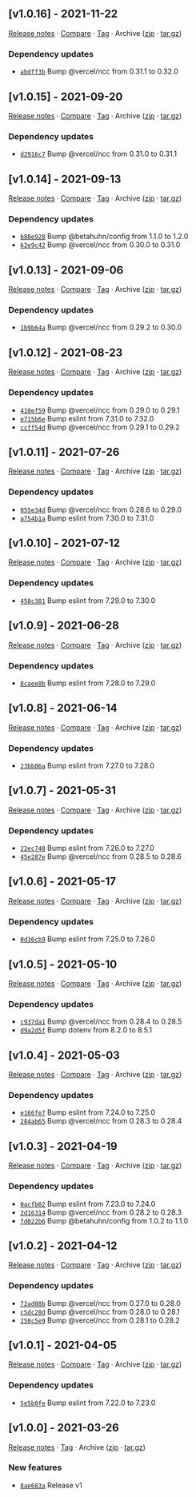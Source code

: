 ## [v1.0.16] - 2021-11-22

[Release notes](https://github.com/BetaHuhn/node-starter/releases/tag/v1.0.16) · [Compare](https://github.com/BetaHuhn/node-starter/compare/v1.0.15...v1.0.16) · [Tag](https://github.com/BetaHuhn/node-starter/tree/v1.0.16) · Archive ([zip](https://github.com/BetaHuhn/node-starter/archive/v1.0.16.zip) · [tar.gz](https://github.com/BetaHuhn/node-starter/archive/v1.0.16.tar.gz))

### Dependency updates

- [`abdff3b`](https://github.com/BetaHuhn/node-starter/commit/abdff3b)  Bump @vercel/ncc from 0.31.1 to 0.32.0

## [v1.0.15] - 2021-09-20

[Release notes](https://github.com/BetaHuhn/node-starter/releases/tag/v1.0.15) · [Compare](https://github.com/BetaHuhn/node-starter/compare/v1.0.14...v1.0.15) · [Tag](https://github.com/BetaHuhn/node-starter/tree/v1.0.15) · Archive ([zip](https://github.com/BetaHuhn/node-starter/archive/v1.0.15.zip) · [tar.gz](https://github.com/BetaHuhn/node-starter/archive/v1.0.15.tar.gz))

### Dependency updates

- [`d2916c7`](https://github.com/BetaHuhn/node-starter/commit/d2916c7)  Bump @vercel/ncc from 0.31.0 to 0.31.1

## [v1.0.14] - 2021-09-13

[Release notes](https://github.com/BetaHuhn/node-starter/releases/tag/v1.0.14) · [Compare](https://github.com/BetaHuhn/node-starter/compare/v1.0.13...v1.0.14) · [Tag](https://github.com/BetaHuhn/node-starter/tree/v1.0.14) · Archive ([zip](https://github.com/BetaHuhn/node-starter/archive/v1.0.14.zip) · [tar.gz](https://github.com/BetaHuhn/node-starter/archive/v1.0.14.tar.gz))

### Dependency updates

- [`b88e928`](https://github.com/BetaHuhn/node-starter/commit/b88e928)  Bump @betahuhn/config from 1.1.0 to 1.2.0
- [`62e9c42`](https://github.com/BetaHuhn/node-starter/commit/62e9c42)  Bump @vercel/ncc from 0.30.0 to 0.31.0

## [v1.0.13] - 2021-09-06

[Release notes](https://github.com/BetaHuhn/node-starter/releases/tag/v1.0.13) · [Compare](https://github.com/BetaHuhn/node-starter/compare/v1.0.12...v1.0.13) · [Tag](https://github.com/BetaHuhn/node-starter/tree/v1.0.13) · Archive ([zip](https://github.com/BetaHuhn/node-starter/archive/v1.0.13.zip) · [tar.gz](https://github.com/BetaHuhn/node-starter/archive/v1.0.13.tar.gz))

### Dependency updates

- [`1b9b64a`](https://github.com/BetaHuhn/node-starter/commit/1b9b64a)  Bump @vercel/ncc from 0.29.2 to 0.30.0

## [v1.0.12] - 2021-08-23

[Release notes](https://github.com/BetaHuhn/node-starter/releases/tag/v1.0.12) · [Compare](https://github.com/BetaHuhn/node-starter/compare/v1.0.11...v1.0.12) · [Tag](https://github.com/BetaHuhn/node-starter/tree/v1.0.12) · Archive ([zip](https://github.com/BetaHuhn/node-starter/archive/v1.0.12.zip) · [tar.gz](https://github.com/BetaHuhn/node-starter/archive/v1.0.12.tar.gz))

### Dependency updates

- [`410ef59`](https://github.com/BetaHuhn/node-starter/commit/410ef59)  Bump @vercel/ncc from 0.29.0 to 0.29.1
- [`e715b6e`](https://github.com/BetaHuhn/node-starter/commit/e715b6e)  Bump eslint from 7.31.0 to 7.32.0
- [`ccff54d`](https://github.com/BetaHuhn/node-starter/commit/ccff54d)  Bump @vercel/ncc from 0.29.1 to 0.29.2

## [v1.0.11] - 2021-07-26

[Release notes](https://github.com/BetaHuhn/node-starter/releases/tag/v1.0.11) · [Compare](https://github.com/BetaHuhn/node-starter/compare/v1.0.10...v1.0.11) · [Tag](https://github.com/BetaHuhn/node-starter/tree/v1.0.11) · Archive ([zip](https://github.com/BetaHuhn/node-starter/archive/v1.0.11.zip) · [tar.gz](https://github.com/BetaHuhn/node-starter/archive/v1.0.11.tar.gz))

### Dependency updates

- [`055e34d`](https://github.com/BetaHuhn/node-starter/commit/055e34d)  Bump @vercel/ncc from 0.28.6 to 0.29.0
- [`a754b1a`](https://github.com/BetaHuhn/node-starter/commit/a754b1a)  Bump eslint from 7.30.0 to 7.31.0

## [v1.0.10] - 2021-07-12

[Release notes](https://github.com/BetaHuhn/node-starter/releases/tag/v1.0.10) · [Compare](https://github.com/BetaHuhn/node-starter/compare/v1.0.9...v1.0.10) · [Tag](https://github.com/BetaHuhn/node-starter/tree/v1.0.10) · Archive ([zip](https://github.com/BetaHuhn/node-starter/archive/v1.0.10.zip) · [tar.gz](https://github.com/BetaHuhn/node-starter/archive/v1.0.10.tar.gz))

### Dependency updates

- [`458c381`](https://github.com/BetaHuhn/node-starter/commit/458c381)  Bump eslint from 7.29.0 to 7.30.0

## [v1.0.9] - 2021-06-28

[Release notes](https://github.com/BetaHuhn/node-starter/releases/tag/v1.0.9) · [Compare](https://github.com/BetaHuhn/node-starter/compare/v1.0.8...v1.0.9) · [Tag](https://github.com/BetaHuhn/node-starter/tree/v1.0.9) · Archive ([zip](https://github.com/BetaHuhn/node-starter/archive/v1.0.9.zip) · [tar.gz](https://github.com/BetaHuhn/node-starter/archive/v1.0.9.tar.gz))

### Dependency updates

- [`8caee8b`](https://github.com/BetaHuhn/node-starter/commit/8caee8b)  Bump eslint from 7.28.0 to 7.29.0

## [v1.0.8] - 2021-06-14

[Release notes](https://github.com/BetaHuhn/node-starter/releases/tag/v1.0.8) · [Compare](https://github.com/BetaHuhn/node-starter/compare/v1.0.7...v1.0.8) · [Tag](https://github.com/BetaHuhn/node-starter/tree/v1.0.8) · Archive ([zip](https://github.com/BetaHuhn/node-starter/archive/v1.0.8.zip) · [tar.gz](https://github.com/BetaHuhn/node-starter/archive/v1.0.8.tar.gz))

### Dependency updates

- [`23bb06a`](https://github.com/BetaHuhn/node-starter/commit/23bb06a)  Bump eslint from 7.27.0 to 7.28.0

## [v1.0.7] - 2021-05-31

[Release notes](https://github.com/BetaHuhn/node-starter/releases/tag/v1.0.7) · [Compare](https://github.com/BetaHuhn/node-starter/compare/v1.0.6...v1.0.7) · [Tag](https://github.com/BetaHuhn/node-starter/tree/v1.0.7) · Archive ([zip](https://github.com/BetaHuhn/node-starter/archive/v1.0.7.zip) · [tar.gz](https://github.com/BetaHuhn/node-starter/archive/v1.0.7.tar.gz))

### Dependency updates

- [`22ec748`](https://github.com/BetaHuhn/node-starter/commit/22ec748)  Bump eslint from 7.26.0 to 7.27.0
- [`45e287e`](https://github.com/BetaHuhn/node-starter/commit/45e287e)  Bump @vercel/ncc from 0.28.5 to 0.28.6

## [v1.0.6] - 2021-05-17

[Release notes](https://github.com/BetaHuhn/node-starter/releases/tag/v1.0.6) · [Compare](https://github.com/BetaHuhn/node-starter/compare/v1.0.5...v1.0.6) · [Tag](https://github.com/BetaHuhn/node-starter/tree/v1.0.6) · Archive ([zip](https://github.com/BetaHuhn/node-starter/archive/v1.0.6.zip) · [tar.gz](https://github.com/BetaHuhn/node-starter/archive/v1.0.6.tar.gz))

### Dependency updates

- [`0d36cb9`](https://github.com/BetaHuhn/node-starter/commit/0d36cb9)  Bump eslint from 7.25.0 to 7.26.0

## [v1.0.5] - 2021-05-10

[Release notes](https://github.com/BetaHuhn/node-starter/releases/tag/v1.0.5) · [Compare](https://github.com/BetaHuhn/node-starter/compare/v1.0.4...v1.0.5) · [Tag](https://github.com/BetaHuhn/node-starter/tree/v1.0.5) · Archive ([zip](https://github.com/BetaHuhn/node-starter/archive/v1.0.5.zip) · [tar.gz](https://github.com/BetaHuhn/node-starter/archive/v1.0.5.tar.gz))

### Dependency updates

- [`c937da1`](https://github.com/BetaHuhn/node-starter/commit/c937da1)  Bump @vercel/ncc from 0.28.4 to 0.28.5
- [`d9a2d5f`](https://github.com/BetaHuhn/node-starter/commit/d9a2d5f)  Bump dotenv from 8.2.0 to 8.5.1

## [v1.0.4] - 2021-05-03

[Release notes](https://github.com/BetaHuhn/node-starter/releases/tag/v1.0.4) · [Compare](https://github.com/BetaHuhn/node-starter/compare/v1.0.3...v1.0.4) · [Tag](https://github.com/BetaHuhn/node-starter/tree/v1.0.4) · Archive ([zip](https://github.com/BetaHuhn/node-starter/archive/v1.0.4.zip) · [tar.gz](https://github.com/BetaHuhn/node-starter/archive/v1.0.4.tar.gz))

### Dependency updates

- [`e166fe7`](https://github.com/BetaHuhn/node-starter/commit/e166fe7)  Bump eslint from 7.24.0 to 7.25.0
- [`284ab65`](https://github.com/BetaHuhn/node-starter/commit/284ab65)  Bump @vercel/ncc from 0.28.3 to 0.28.4

## [v1.0.3] - 2021-04-19

[Release notes](https://github.com/BetaHuhn/node-starter/releases/tag/v1.0.3) · [Compare](https://github.com/BetaHuhn/node-starter/compare/v1.0.2...v1.0.3) · [Tag](https://github.com/BetaHuhn/node-starter/tree/v1.0.3) · Archive ([zip](https://github.com/BetaHuhn/node-starter/archive/v1.0.3.zip) · [tar.gz](https://github.com/BetaHuhn/node-starter/archive/v1.0.3.tar.gz))

### Dependency updates

- [`0acfb02`](https://github.com/BetaHuhn/node-starter/commit/0acfb02)  Bump eslint from 7.23.0 to 7.24.0
- [`2d16314`](https://github.com/BetaHuhn/node-starter/commit/2d16314)  Bump @vercel/ncc from 0.28.2 to 0.28.3
- [`fd022b6`](https://github.com/BetaHuhn/node-starter/commit/fd022b6)  Bump @betahuhn/config from 1.0.2 to 1.1.0

## [v1.0.2] - 2021-04-12

[Release notes](https://github.com/BetaHuhn/node-starter/releases/tag/v1.0.2) · [Compare](https://github.com/BetaHuhn/node-starter/compare/v1.0.1...v1.0.2) · [Tag](https://github.com/BetaHuhn/node-starter/tree/v1.0.2) · Archive ([zip](https://github.com/BetaHuhn/node-starter/archive/v1.0.2.zip) · [tar.gz](https://github.com/BetaHuhn/node-starter/archive/v1.0.2.tar.gz))

### Dependency updates

- [`72ad08b`](https://github.com/BetaHuhn/node-starter/commit/72ad08b)  Bump @vercel/ncc from 0.27.0 to 0.28.0
- [`c5dc28d`](https://github.com/BetaHuhn/node-starter/commit/c5dc28d)  Bump @vercel/ncc from 0.28.0 to 0.28.1
- [`258c5e9`](https://github.com/BetaHuhn/node-starter/commit/258c5e9)  Bump @vercel/ncc from 0.28.1 to 0.28.2

## [v1.0.1] - 2021-04-05

[Release notes](https://github.com/BetaHuhn/node-starter/releases/tag/v1.0.1) · [Compare](https://github.com/BetaHuhn/node-starter/compare/v1.0.0...v1.0.1) · [Tag](https://github.com/BetaHuhn/node-starter/tree/v1.0.1) · Archive ([zip](https://github.com/BetaHuhn/node-starter/archive/v1.0.1.zip) · [tar.gz](https://github.com/BetaHuhn/node-starter/archive/v1.0.1.tar.gz))

### Dependency updates

- [`5e5b0fe`](https://github.com/BetaHuhn/node-starter/commit/5e5b0fe)  Bump eslint from 7.22.0 to 7.23.0

## [v1.0.0] - 2021-03-26

[Release notes](https://github.com/BetaHuhn/node-starter/releases/tag/v1.0.0) · [Tag](https://github.com/BetaHuhn/node-starter/tree/v1.0.0) · Archive ([zip](https://github.com/BetaHuhn/node-starter/archive/v1.0.0.zip) · [tar.gz](https://github.com/BetaHuhn/node-starter/archive/v1.0.0.tar.gz))

### New features

- [`8ae683a`](https://github.com/BetaHuhn/node-starter/commit/8ae683a)  Release v1
